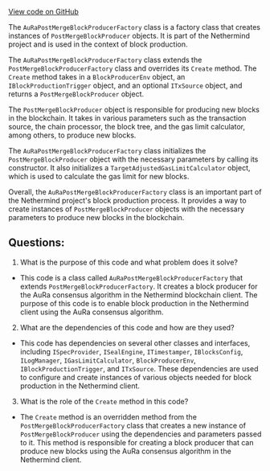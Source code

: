 [View code on GitHub](https://github.com/nethermindeth/nethermind/Nethermind.Merge.AuRa/AuRaPostMergeBlockProducerFactory.cs)

The `AuRaPostMergeBlockProducerFactory` class is a factory class that creates instances of `PostMergeBlockProducer` objects. It is part of the Nethermind project and is used in the context of block production.

The `AuRaPostMergeBlockProducerFactory` class extends the `PostMergeBlockProducerFactory` class and overrides its `Create` method. The `Create` method takes in a `BlockProducerEnv` object, an `IBlockProductionTrigger` object, and an optional `ITxSource` object, and returns a `PostMergeBlockProducer` object.

The `PostMergeBlockProducer` object is responsible for producing new blocks in the blockchain. It takes in various parameters such as the transaction source, the chain processor, the block tree, and the gas limit calculator, among others, to produce new blocks.

The `AuRaPostMergeBlockProducerFactory` class initializes the `PostMergeBlockProducer` object with the necessary parameters by calling its constructor. It also initializes a `TargetAdjustedGasLimitCalculator` object, which is used to calculate the gas limit for new blocks.

Overall, the `AuRaPostMergeBlockProducerFactory` class is an important part of the Nethermind project's block production process. It provides a way to create instances of `PostMergeBlockProducer` objects with the necessary parameters to produce new blocks in the blockchain.
## Questions: 
 1. What is the purpose of this code and what problem does it solve?
- This code is a class called `AuRaPostMergeBlockProducerFactory` that extends `PostMergeBlockProducerFactory`. It creates a block producer for the AuRa consensus algorithm in the Nethermind blockchain client. The purpose of this code is to enable block production in the Nethermind client using the AuRa consensus algorithm.

2. What are the dependencies of this code and how are they used?
- This code has dependencies on several other classes and interfaces, including `ISpecProvider`, `ISealEngine`, `ITimestamper`, `IBlocksConfig`, `ILogManager`, `IGasLimitCalculator`, `BlockProducerEnv`, `IBlockProductionTrigger`, and `ITxSource`. These dependencies are used to configure and create instances of various objects needed for block production in the Nethermind client.

3. What is the role of the `Create` method in this code?
- The `Create` method is an overridden method from the `PostMergeBlockProducerFactory` class that creates a new instance of `PostMergeBlockProducer` using the dependencies and parameters passed to it. This method is responsible for creating a block producer that can produce new blocks using the AuRa consensus algorithm in the Nethermind client.